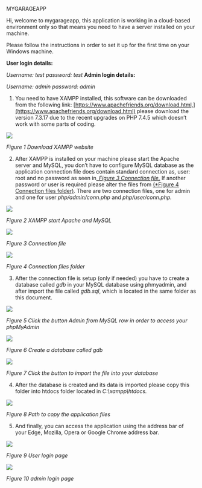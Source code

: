 ﻿MYGARAGEAPP 

Hi, welcome to mygarageapp, this application is working in a cloud-based environment only so that means you need to have a server installed on your machine. 

Please follow the instructions in order to set it up for the first time on your Windows machine. 

**User login details:**  

*Username: test   password: test* **Admin login details:** 

*Username: admin   password: admin* 

1. You need to have XAMPP installed, this software can be downloaded from the following link: [https://www.apachefriends.org/download.html,](https://www.apachefriends.org/download.html) please download the version 7.3.17 due to the recent upgrades on PHP 7.4.5 which doesn’t work with some parts of coding. 

![](Aspose.Words.950ef88e-bf2f-48b0-adb6-f9348bc8cf1f.001.jpeg)

*Figure 1 Download XAMPP website* 

2. After XAMPP is installed on your machine please start the Apache server and MySQL, you don’t have to configure MySQL database as the application connection file does contain standard connection as, user: root and no password as seen in[` `*Figure 3 Connection file.*](#_page1_x69.00_y679.92) If another password or user is required please alter the files from [(*Figure 4 Connection files folder)](#_page2_x69.00_y411.92)*.* There are two connection files, one for admin and one for user *php/admin/conn.php* and *php/user/conn.php.* 

![](Aspose.Words.950ef88e-bf2f-48b0-adb6-f9348bc8cf1f.002.jpeg)

*Figure 2 XAMPP start Apache and MySQL* 

![](Aspose.Words.950ef88e-bf2f-48b0-adb6-f9348bc8cf1f.003.jpeg)

*Figure 3 Connection file* 

![](Aspose.Words.950ef88e-bf2f-48b0-adb6-f9348bc8cf1f.004.jpeg)

*Figure 4 Connection files folder* 

3. After the connection file is setup (only if needed) you have to create a database called *gdb* in your MySQL database using phmyadmin, and after import the file called *gdb.sql*, which is located in the same folder as this document. 

![](Aspose.Words.950ef88e-bf2f-48b0-adb6-f9348bc8cf1f.005.jpeg)

*Figure 5 Click the button Admin from MySQL row in order to access your phpMyAdmin* 

![](Aspose.Words.950ef88e-bf2f-48b0-adb6-f9348bc8cf1f.006.jpeg)

*Figure 6 Create a database called gdb* 

![](Aspose.Words.950ef88e-bf2f-48b0-adb6-f9348bc8cf1f.007.jpeg)

*Figure 7 Click the button to import the file into your database* 

4. After the database is created and its data is imported please copy this folder into htdocs folder located in *C:\xampp\htdocs.* 

![](Aspose.Words.950ef88e-bf2f-48b0-adb6-f9348bc8cf1f.008.jpeg)

*Figure 8 Path to copy the application files* 

5. And finally, you can access the application using the address bar of your Edge, Mozilla, Opera or Google Chrome address bar. 

![](Aspose.Words.950ef88e-bf2f-48b0-adb6-f9348bc8cf1f.009.png)

*Figure 9 User login page* 

![](Aspose.Words.950ef88e-bf2f-48b0-adb6-f9348bc8cf1f.010.png)

*Figure 10 admin login page* 
